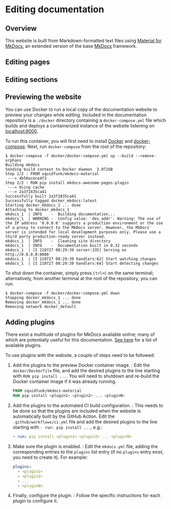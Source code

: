 # Editing documentation

## Overview

This website is built from Markdown-formatted text files using [Material for MkDocs](https://squidfunk.github.io/mkdocs-material/), an extended version of the base [MkDocs](https://www.mkdocs.org/) framework.

## Editing pages



## Editing sections

## Previewing the website

You can use Docker to run a local copy of the documentation website to preview your changes while editing.
Included in the documentation repository is a `./docker` directory containing a `docker-compose.yml` file which builds and deploys a containerized instance of the website listening on [localhost:8000](http://localhost:8000).

To run this container, you will first need to install [Docker](https://docs.docker.com/engine/install) and [docker-compose](https://docs.docker.com/compose/install/).
Next, run `docker-compose` from the root of the repository:

``` console
$ docker-compose -f docker/docker-compose.yml up --build --remove-orphans
Building mkdocs
Sending build context to Docker daemon  3.072kB
Step 1/2 : FROM squidfunk/mkdocs-material
 ---> 4b50acece4f3
Step 2/2 : RUN pip install mkdocs-awesome-pages-plugin
 ---> Using cache
 ---> 2a3f1835ca41
Successfully built 2a3f1835ca41
Successfully tagged docker_mkdocs:latest
Starting docker_mkdocs_1 ... done
Attaching to docker_mkdocs_1
mkdocs_1  | INFO    -  Building documentation... 
mkdocs_1  | WARNING -  Config value: 'dev_addr'. Warning: The use of the IP address '0.0.0.0' suggests a production environment or the use of a proxy to connect to the MkDocs server. However, the MkDocs' server is intended for local development purposes only. Please use a third party production-ready server instead. 
mkdocs_1  | INFO    -  Cleaning site directory 
mkdocs_1  | INFO    -  Documentation built in 0.32 seconds 
mkdocs_1  | [I 210727 08:29:39 server:335] Serving on http://0.0.0.0:8000
mkdocs_1  | [I 210727 08:29:39 handlers:62] Start watching changes
mkdocs_1  | [I 210727 08:29:39 handlers:64] Start detecting changes
```

To shut down the container, simply press `Ctrl+C` on the same terminal; alternatively, from another terminal at the root of the repository, you can run:

``` console
$ docker-compose -f docker/docker-compose.yml down
Stopping docker_mkdocs_1 ... done
Removing docker_mkdocs_1 ... done
Removing network docker_default
```

## Adding plugins

There exist a multitude of plugins for MkDocs available online; many of which are potentially useful for this documentation.
[See here](https://github.com/mkdocs/mkdocs/wiki/MkDocs-Plugins) for a list of available plugins.

To use plugins with the website, a couple of steps need to be followed:

1. Add the plugins to the preview Docker container image.
: Edit the `docker/Dockerfile` file, and add the desired plugins to the line starting with `RUN pip install ...`.
    You will need to shutdown and re-build the Docker container image if it was already running.

    ``` Dockerfile
    FROM squidfunk/mkdocs-material
    RUN pip install <plugin1> <plugin2> ... <pluginN>
    ```

    

2. Add the plugins to the automated CI build configuration.
: This needs to be done so that the plugins are included when the website is automatically built by the GitHub Action.
    Edit the `.github/workflows/ci.yml` file and add the desired plugins to the line starting with `- run: pip install ...`, e.g.:

    ``` yaml
    - run: pip install <plugin1> <plugin2> ... <pluginN>
    ```

3. Make sure the plugin is enabled.
: Edit the `mkdocs.yml` file, adding the corresponding entries to the `plugins` list entry (if no `plugins` entry exist, you need to create it).
    For example:

    ``` yaml
    plugins:
      - <plugin1>
      - <plugin2>
      - ...
      - <pluginN>
    ```

4. Finally, configure the plugin.
: Follow the specific instructions for each plugin to configure it.